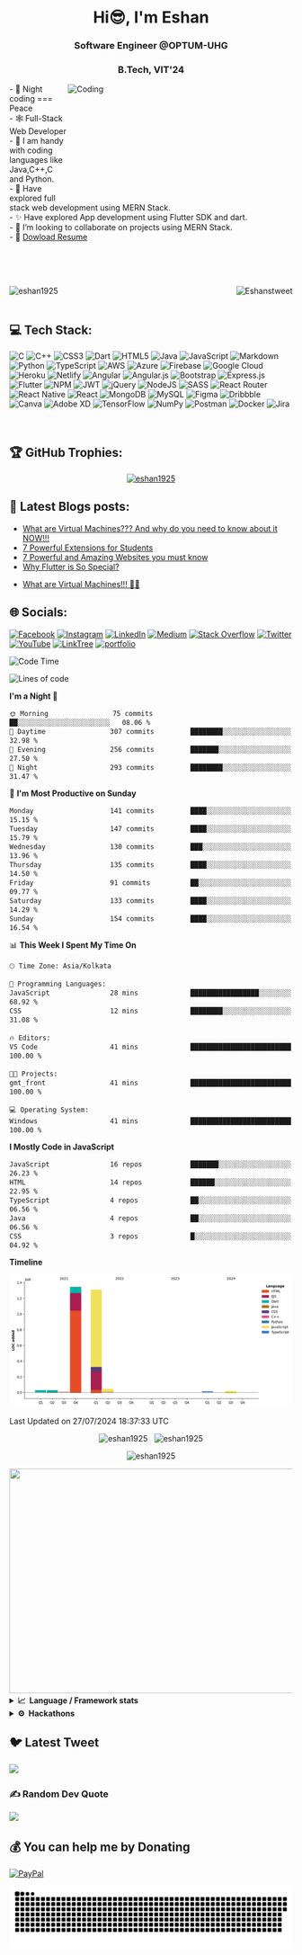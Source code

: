 
<h1 align="center">Hi😎, I'm Eshan</h1>
<h3 align="center">Software Engineer @OPTUM-UHG</h3>
<h3 align="center">B.Tech, VIT'24</h3>
<img align="right" alt="Coding" width="400" height="200" class="rounded-corners" src="https://user-images.githubusercontent.com/78701779/118412678-f2486300-b6b8-11eb-9178-cd75230ad8a5.gif">
- 👀 Night coding === Peace <br>
- 🕸️ Full-Stack Web Developer <br>
- 🤠 I am handy with coding languages like Java,C++,C and Python. <br>
- 🌱 Have explored full stack web development using MERN Stack. <br>
- ✨ Have explored App development using Flutter SDK and dart. <br>
- 💞️ I’m looking to collaborate on projects using MERN Stack. <br>
- 📃 <a target="_blank" href="https://drive.google.com/file/d/1oQY87t-8yKT_Gr-72N9JwbxD3d995mcR/view?usp=share_link">Dowload Resume</a> <br>


<br><br><br>


<p > <img src="https://komarev.com/ghpvc/?username=eshan1925&label=Profile%20views&color=0e75b6&style=flat" alt="eshan1925" align="left" height=27px width=130px />  <a href="https://twitter.com/Eshanstweet" target="blank"><img src="https://img.shields.io/twitter/follow/Eshanstweet?logo=twitter&style=for-the-badge" alt="Eshanstweet" align="right" /></a> </p><br><br>

## 💻 Tech Stack:
![C](https://img.shields.io/badge/c-%2300599C.svg?style=for-the-badge&logo=c&logoColor=white) ![C++](https://img.shields.io/badge/c++-%2300599C.svg?style=for-the-badge&logo=c%2B%2B&logoColor=white) ![CSS3](https://img.shields.io/badge/css3-%231572B6.svg?style=for-the-badge&logo=css3&logoColor=white) ![Dart](https://img.shields.io/badge/dart-%230175C2.svg?style=for-the-badge&logo=dart&logoColor=white) ![HTML5](https://img.shields.io/badge/html5-%23E34F26.svg?style=for-the-badge&logo=html5&logoColor=white) ![Java](https://img.shields.io/badge/java-%23ED8B00.svg?style=for-the-badge&logo=java&logoColor=white) ![JavaScript](https://img.shields.io/badge/javascript-%23323330.svg?style=for-the-badge&logo=javascript&logoColor=%23F7DF1E) ![Markdown](https://img.shields.io/badge/markdown-%23000000.svg?style=for-the-badge&logo=markdown&logoColor=white) ![Python](https://img.shields.io/badge/python-3670A0?style=for-the-badge&logo=python&logoColor=ffdd54) ![TypeScript](https://img.shields.io/badge/typescript-%23007ACC.svg?style=for-the-badge&logo=typescript&logoColor=white) ![AWS](https://img.shields.io/badge/AWS-%23FF9900.svg?style=for-the-badge&logo=amazon-aws&logoColor=white) ![Azure](https://img.shields.io/badge/azure-%230072C6.svg?style=for-the-badge&logo=azure-devops&logoColor=white) ![Firebase](https://img.shields.io/badge/firebase-%23039BE5.svg?style=for-the-badge&logo=firebase) ![Google Cloud](https://img.shields.io/badge/Google%20Cloud-%234285F4.svg?style=for-the-badge&logo=google-cloud&logoColor=white) ![Heroku](https://img.shields.io/badge/heroku-%23430098.svg?style=for-the-badge&logo=heroku&logoColor=white) ![Netlify](https://img.shields.io/badge/netlify-%23000000.svg?style=for-the-badge&logo=netlify&logoColor=#00C7B7) ![Angular](https://img.shields.io/badge/angular-%23DD0031.svg?style=for-the-badge&logo=angular&logoColor=white) ![Angular.js](https://img.shields.io/badge/angular.js-%23E23237.svg?style=for-the-badge&logo=angularjs&logoColor=white) ![Bootstrap](https://img.shields.io/badge/bootstrap-%23563D7C.svg?style=for-the-badge&logo=bootstrap&logoColor=white) ![Express.js](https://img.shields.io/badge/express.js-%23404d59.svg?style=for-the-badge&logo=express&logoColor=%2361DAFB) ![Flutter](https://img.shields.io/badge/Flutter-%2302569B.svg?style=for-the-badge&logo=Flutter&logoColor=white) ![NPM](https://img.shields.io/badge/NPM-%23000000.svg?style=for-the-badge&logo=npm&logoColor=white) ![JWT](https://img.shields.io/badge/JWT-black?style=for-the-badge&logo=JSON%20web%20tokens) ![jQuery](https://img.shields.io/badge/jquery-%230769AD.svg?style=for-the-badge&logo=jquery&logoColor=white) ![NodeJS](https://img.shields.io/badge/node.js-6DA55F?style=for-the-badge&logo=node.js&logoColor=white) ![SASS](https://img.shields.io/badge/SASS-hotpink.svg?style=for-the-badge&logo=SASS&logoColor=white) ![React Router](https://img.shields.io/badge/React_Router-CA4245?style=for-the-badge&logo=react-router&logoColor=white) ![React Native](https://img.shields.io/badge/react_native-%2320232a.svg?style=for-the-badge&logo=react&logoColor=%2361DAFB) ![React](https://img.shields.io/badge/react-%2320232a.svg?style=for-the-badge&logo=react&logoColor=%2361DAFB) ![MongoDB](https://img.shields.io/badge/MongoDB-%234ea94b.svg?style=for-the-badge&logo=mongodb&logoColor=white) ![MySQL](https://img.shields.io/badge/mysql-%2300f.svg?style=for-the-badge&logo=mysql&logoColor=white) 	![Figma](https://img.shields.io/badge/figma-%23F24E1E.svg?style=for-the-badge&logo=figma&logoColor=white) ![Dribbble](https://img.shields.io/badge/Dribbble-EA4C89?style=for-the-badge&logo=dribbble&logoColor=white) ![Canva](https://img.shields.io/badge/Canva-%2300C4CC.svg?style=for-the-badge&logo=Canva&logoColor=white) ![Adobe XD](https://img.shields.io/badge/Adobe%20XD-470137?style=for-the-badge&logo=Adobe%20XD&logoColor=#FF61F6) ![TensorFlow](https://img.shields.io/badge/TensorFlow-%23FF6F00.svg?style=for-the-badge&logo=TensorFlow&logoColor=white) ![NumPy](https://img.shields.io/badge/numpy-%23013243.svg?style=for-the-badge&logo=numpy&logoColor=white) ![Postman](https://img.shields.io/badge/Postman-FF6C37?style=for-the-badge&logo=postman&logoColor=white) ![Docker](https://img.shields.io/badge/docker-%230db7ed.svg?style=for-the-badge&logo=docker&logoColor=white) ![Jira](https://img.shields.io/badge/jira-%230A0FFF.svg?style=for-the-badge&logo=jira&logoColor=white)
<br>
<br>
<br>


## 🏆 GitHub Trophies:
<p align="center" > <a href="https://github.com/ryo-ma/github-profile-trophy"><img src="https://github-profile-trophy.vercel.app/?username=eshan1925&row=1&column=7&margin-w=15&margin-h=15&theme=onedark" alt="eshan1925" /></a> </p>

## 📝 Latest Blogs posts:
<!-- BLOG-POST-LIST:START -->
- [What are Virtual Machines??? And why do you need to know about it NOW!!!](https://medium.com/@eshan1925/what-are-virtual-machines-and-why-do-you-need-to-know-about-it-now-e525c37aae2c?source=rss-84d241930f27------2)
- [7 Powerful Extensions for Students](https://medium.com/adg-vit/7-powerful-extensions-for-students-5017b267905e?source=rss-84d241930f27------2)
- [7 Powerful and Amazing Websites you must know](https://medium.com/nerd-for-tech/7-powerful-and-amazing-websites-you-must-know-9e7de9c142d3?source=rss-84d241930f27------2)
- [Why Flutter is So Special?](https://medium.com/@eshan1925/why-flutter-is-so-special-605a89ebb142?source=rss-84d241930f27------2)
<!-- BLOG-POST-LIST:END -->
- <a href="https://medium.com/@eshan1925/what-are-virtual-machines-and-why-do-you-need-to-know-about-it-now-e525c37aae2c" target="blank"> What are Virtual Machines!!! 👨‍💻</a><br>

## 🌐 Socials:
[![Facebook](https://img.shields.io/badge/Facebook-%231877F2.svg?logo=Facebook&logoColor=white)](https://facebook.com/eshan.gupta.56213) [![Instagram](https://img.shields.io/badge/Instagram-%23E4405F.svg?logo=Instagram&logoColor=white)](https://instagram.com/eshan_eg__25) [![LinkedIn](https://img.shields.io/badge/LinkedIn-%230077B5.svg?logo=linkedin&logoColor=white)](https://linkedin.com/in/eshangupta25) [![Medium](https://img.shields.io/badge/Medium-12100E?logo=medium&logoColor=white)](https://medium.com/@eshan1925) [![Stack Overflow](https://img.shields.io/badge/-Stackoverflow-FE7A16?logo=stack-overflow&logoColor=white)](https://stackoverflow.com/users/16106456/eshan-gupta) [![Twitter](https://img.shields.io/badge/Twitter-%231DA1F2.svg?logo=Twitter&logoColor=white)](https://twitter.com/Eshanstweet) [![YouTube](https://img.shields.io/badge/YouTube-%23FF0000.svg?logo=YouTube&logoColor=white)](https://youtube.com/channel/UCsHsGg1IQCBBNpHw8K6PkWQ) [![LinkTree](https://img.shields.io/badge/LinkTree-%20-green)](https://linktr.ee/eshan1925) [![portfolio](https://img.shields.io/badge/my_portfolio-000?logo=ko-fi&logoColor=white)](https://eshan1925.github.io/Portfolio_Website/)

<!--START_SECTION:waka-->
![Code Time](http://img.shields.io/badge/Code%20Time-602%20hrs%2017%20mins-blue)

![Lines of code](https://img.shields.io/badge/From%20Hello%20World%20I%27ve%20Written-2.8%20million%20lines%20of%20code-blue)

**I'm a Night 🦉** 

```text
🌞 Morning                75 commits          ██░░░░░░░░░░░░░░░░░░░░░░░   08.06 % 
🌆 Daytime                307 commits         ████████░░░░░░░░░░░░░░░░░   32.98 % 
🌃 Evening                256 commits         ███████░░░░░░░░░░░░░░░░░░   27.50 % 
🌙 Night                  293 commits         ████████░░░░░░░░░░░░░░░░░   31.47 % 
```
📅 **I'm Most Productive on Sunday** 

```text
Monday                   141 commits         ████░░░░░░░░░░░░░░░░░░░░░   15.15 % 
Tuesday                  147 commits         ████░░░░░░░░░░░░░░░░░░░░░   15.79 % 
Wednesday                130 commits         ███░░░░░░░░░░░░░░░░░░░░░░   13.96 % 
Thursday                 135 commits         ████░░░░░░░░░░░░░░░░░░░░░   14.50 % 
Friday                   91 commits          ██░░░░░░░░░░░░░░░░░░░░░░░   09.77 % 
Saturday                 133 commits         ████░░░░░░░░░░░░░░░░░░░░░   14.29 % 
Sunday                   154 commits         ████░░░░░░░░░░░░░░░░░░░░░   16.54 % 
```


📊 **This Week I Spent My Time On** 

```text
🕑︎ Time Zone: Asia/Kolkata

💬 Programming Languages: 
JavaScript               28 mins             █████████████████░░░░░░░░   68.92 % 
CSS                      12 mins             ████████░░░░░░░░░░░░░░░░░   31.08 % 

🔥 Editors: 
VS Code                  41 mins             █████████████████████████   100.00 % 

🐱‍💻 Projects: 
gmt_front                41 mins             █████████████████████████   100.00 % 

💻 Operating System: 
Windows                  41 mins             █████████████████████████   100.00 % 
```

**I Mostly Code in JavaScript** 

```text
JavaScript               16 repos            ███████░░░░░░░░░░░░░░░░░░   26.23 % 
HTML                     14 repos            ██████░░░░░░░░░░░░░░░░░░░   22.95 % 
TypeScript               4 repos             ██░░░░░░░░░░░░░░░░░░░░░░░   06.56 % 
Java                     4 repos             ██░░░░░░░░░░░░░░░░░░░░░░░   06.56 % 
CSS                      3 repos             █░░░░░░░░░░░░░░░░░░░░░░░░   04.92 % 
```



**Timeline**

![Lines of Code chart](https://raw.githubusercontent.com/eshan1925/eshan1925/main/assets/bar_graph.png)


 Last Updated on 27/07/2024 18:37:33 UTC
<!--END_SECTION:waka-->



<p align="center"><img  src="https://github-readme-streak-stats.herokuapp.com/?user=eshan1925&" alt="eshan1925" height=200px width=400px/>&nbsp;&nbsp;&nbsp;<img  src="https://github-readme-stats.vercel.app/api?username=eshan1925&show_icons=true&locale=en" alt="eshan1925" height=200px width=400px/></p>
<p align="center"><img src="https://github-readme-stats.vercel.app/api/top-langs?username=eshan1925&show_icons=true&locale=en&layout=compact" alt="eshan1925" /></p>

<!-- <p align="center">
  <img a;ign="center" src="https://activity-graph.herokuapp.com/graph?username=eshan1925&theme=react-dark" alt="Eshan Gupta's Graph">
</p> -->

<div align=center><img src="https://wakatime.com/share/@ESHAN1925/01c93c5d-e14b-41d6-82ac-84ed44e1bf3d.svg" height=400px width=4200px></div>
<details>
  <summary><b>📈&nbsp;&nbsp;Language&nbsp;/&nbsp;Framework stats</b></summary>
  <br/>
    <p align="center">
  <a href='https://profile.codersrank.io/user/eshan1925/'>
  <img src='https://cr-skills-chart-widget.azurewebsites.net/api/api?username=eshan1925' height= 420px width= 700px>
  </a>
    </p>

</details>

<details>
  <summary><b>⚙️&nbsp;&nbsp;Hackathons</b></summary>
  <br/>
    <p align="center">
  <a href='https://devpost.com/eshan1925/challenges'>
  <img src='https://idemoed.vercel.app/api/wall?username=eshan1925'>
  </a>
    </p>

</details>

## 🐦 Latest Tweet
[![](https://gtce.itsvg.in/api?username=Eshanstweet)](https://github.com/VishwaGauravIn/github-twitter-card-embed)

### ✍️ Random Dev Quote
![](https://quotes-github-readme.vercel.app/api?type=horizontal&theme=radical)

## 💰 You can help me by Donating
[![PayPal](https://img.shields.io/badge/PayPal-00457C?style=for-the-badge&logo=paypal&logoColor=white)](https://paypal.me/eshan1925) 

<!-- <img align="center" src="/github-metrics.svg" alt="Metrics" width="400"> -->

<p align="center">
   <img src="https://github.com/eshan1925/eshan1925/blob/output/github-contribution-grid-snake.svg" alt="snake">
</p>

  

 
